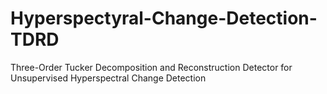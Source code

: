 # Hyperspectyral-Change-Detection-TDRD
Three-Order Tucker Decomposition and Reconstruction Detector for Unsupervised Hyperspectral Change Detection
